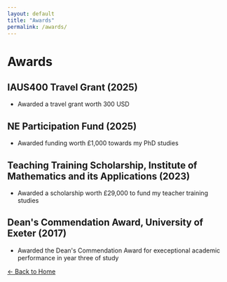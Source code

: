 ```yaml
---
layout: default
title: "Awards"
permalink: /awards/
---
```


# Awards

## IAUS400 Travel Grant (2025)

* Awarded a travel grant worth 300 USD

## NE Participation Fund (2025)

* Awarded funding worth £1,000 towards my PhD studies

## Teaching Training Scholarship, Institute of Mathematics and its Applications (2023)

* Awarded a scholarship worth £29,000 to fund my teacher training studies

## Dean's Commendation Award, University of Exeter (2017)

* Awarded the Dean's Commendation Award for execeptional academic performance in year three of study

[← Back to Home](/) 
